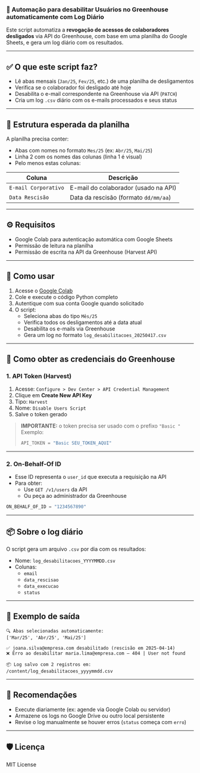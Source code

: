 ### 📄 Automação para desabilitar Usuários no Greenhouse automaticamente com Log Diário

Este script automatiza a **revogação de acessos de colaboradores desligados** via API do Greenhouse, com base em uma planilha do Google Sheets, e gera um log diário com os resultados.

---

## ✅ O que este script faz?

- Lê abas mensais (`Jan/25`, `Fev/25`, etc.) de uma planilha de desligamentos
- Verifica se o colaborador foi desligado até hoje
- Desabilita o e-mail correspondente na Greenhouse via API (`PATCH`)
- Cria um log `.csv` diário com os e-mails processados e seus status

---

## 🧩 Estrutura esperada da planilha

A planilha precisa conter:

- Abas com nomes no formato `Mes/25` (ex: `Abr/25`, `Mai/25`)
- Linha 2 com os nomes das colunas (linha 1 é visual)
- Pelo menos estas colunas:

| Coluna               | Descrição                                    |
|----------------------|----------------------------------------------|
| `E-mail Corporativo` | E-mail do colaborador (usado na API)         |
| `Data Rescisão`      | Data da rescisão (formato `dd/mm/aa`)        |

---

## ⚙️ Requisitos

- Google Colab para autenticação automática com Google Sheets
- Permissão de leitura na planilha
- Permissão de escrita na API da Greenhouse (Harvest API)

---

## 🚀 Como usar

1. Acesse o [Google Colab](https://colab.research.google.com/)
2. Cole e execute o código Python completo
3. Autentique com sua conta Google quando solicitado
4. O script:
   - Seleciona abas do tipo `Mês/25`
   - Verifica todos os desligamentos até a data atual
   - Desabilita os e-mails via Greenhouse
   - Gera um log no formato `log_desabilitacoes_20250417.csv`

---

## 🔐 Como obter as credenciais do Greenhouse

### 1. API Token (Harvest)

1. Acesse: `Configure > Dev Center > API Credential Management`
2. Clique em **Create New API Key**
3. Tipo: `Harvest`
4. Nome: `Disable Users Script`
5. Salve o token gerado

> **IMPORTANTE:** o token precisa ser usado com o prefixo `"Basic "`  
> Exemplo:
> ```python
> API_TOKEN = "Basic SEU_TOKEN_AQUI"
> ```

---

### 2. On-Behalf-Of ID

- Esse ID representa o `user_id` que executa a requisição na API
- Para obter:
  - Use `GET /v1/users` da API
  - Ou peça ao administrador da Greenhouse

```python
ON_BEHALF_OF_ID = "1234567890"
```

---

## 📦 Sobre o log diário

O script gera um arquivo `.csv` por dia com os resultados:

- Nome: `log_desabilitacoes_YYYYMMDD.csv`
- Colunas:
  - `email`
  - `data_rescisao`
  - `data_execucao`
  - `status`

---

## 🧠 Exemplo de saída

```text
🔍 Abas selecionadas automaticamente:
['Mar/25', 'Abr/25', 'Mai/25']

✅ joana.silva@empresa.com desabilitado (rescisão em 2025-04-14)
❌ Erro ao desabilitar maria.lima@empresa.com — 404 | User not found

📦 Log salvo com 2 registros em: /content/log_desabilitacoes_yyyymmdd.csv
```

---

## 📌 Recomendações

- Execute diariamente (ex: agende via Google Colab ou servidor)
- Armazene os logs no Google Drive ou outro local persistente
- Revise o log manualmente se houver erros (`status` começa com `erro`)

---

## 🛡️ Licença

MIT License



